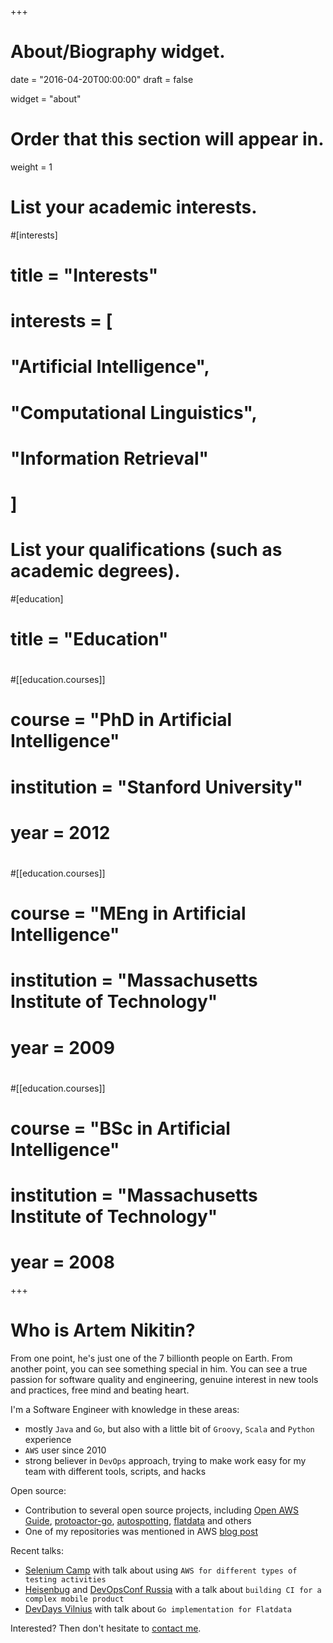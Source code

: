 +++
# About/Biography widget.

date = "2016-04-20T00:00:00"
draft = false

widget = "about"

# Order that this section will appear in.
weight = 1

# List your academic interests.
#[interests]
#  title = "Interests"
#  interests = [
#    "Artificial Intelligence",
#    "Computational Linguistics",
#    "Information Retrieval"
#  ]

# List your qualifications (such as academic degrees).
#[education]
#  title = "Education"
#
#[[education.courses]]
#  course = "PhD in Artificial Intelligence"
#  institution = "Stanford University"
#  year = 2012
#
#[[education.courses]]
#  course = "MEng in Artificial Intelligence"
#  institution = "Massachusetts Institute of Technology"
#  year = 2009
#
#[[education.courses]]
#  course = "BSc in Artificial Intelligence"
#  institution = "Massachusetts Institute of Technology"
#  year = 2008

+++

# Who is Artem Nikitin?    

From one point, he's just one of the 7 billionth people on Earth. From another point, you can see something special in him. You can see a true passion for software quality and engineering, genuine interest in new tools and practices, free mind and beating heart.        

I'm a Software Engineer with knowledge in these areas:    
- mostly `Java` and `Go`, but also with a little bit of `Groovy`, `Scala` and `Python` experience       
- `AWS` user since 2010     
- strong believer in `DevOps` approach, trying to make work easy for my team with different tools, scripts, and hacks      

Open source:         
- Contribution to several open source projects, including [Open AWS Guide](https://github.com/open-guides/og-aws), [protoactor-go](https://github.com/AsynkronIT/protoactor-go), [autospotting](https://github.com/cristim/autospotting), [flatdata](https://github.com/heremaps/flatdata) and others   
- One of my repositories was mentioned in AWS [blog post](https://aws.amazon.com/blogs/aws/aws-week-in-review-december-28-2015 )      

Recent talks:                  
- [Selenium Camp](https://seleniumcamp.com/talk/aws-hurries-to-the-rescue/) with talk about using `AWS for different types of testing activities`   
- [Heisenbug](https://heisenbug-piter.ru/en/talks/2018/spb/4wqvzujdickc2awoms6kgi/) and [DevOpsConf Russia](https://devopsconf.io/moscow/2018/abstracts/3735) with a talk about `building CI for a complex mobile product`         
- [DevDays Vilnius](https://devdays.lt/artem-nikitin/) with talk about `Go implementation for Flatdata`         

Interested? Then don't hesitate to [contact me](#contact).
